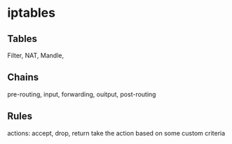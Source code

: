 # iptables

## Tables
Filter, NAT, Mandle,
## Chains
pre-routing, input, forwarding, ouitput, post-routing
## Rules
actions: accept, drop, return 
take the action based on some custom criteria
